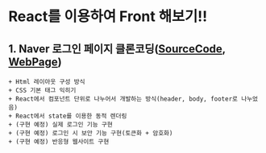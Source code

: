# React를 이용하여 Front 해보기!!

## 1. Naver 로그인 페이지 클론코딩([SourceCode](https://github.com/1876070677/Frontend/tree/main/src/naver), [WebPage](http://shbox.shop:9090))
    + Html 레이아웃 구성 방식
    + CSS 기본 태그 익히기
    + React에서 컴포넌트 단위로 나누어서 개발하는 방식(header, body, footer로 나누었음)
    + React에서 state를 이용한 동적 렌더링
    + (구현 예정) 실제 로그인 기능 구현
    + (구현 예정) 로그인 시 보안 기능 구현(토큰화 + 암호화)
    + (구현 예정) 반응형 웹사이트 구현
